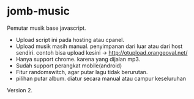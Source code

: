 # jomb-music
Pemutar musik base javascript. 

- Upload script ini pada hosting atau cpanel.
- Upload musik masih manual. penyimpanan dari luar atau dari host sendiri.
contoh bisa upload kesini -> http://otupload.orangeoval.net/
- Hanya support chrome. karena yang dijalan mp3.
- Sudah support perangkat mobile(android)
- Fitur randomswitch, agar putar lagu tidak berurutan.
- pilihan putar album. diatur secara manual atau campur keseluruhan


Version 2.
